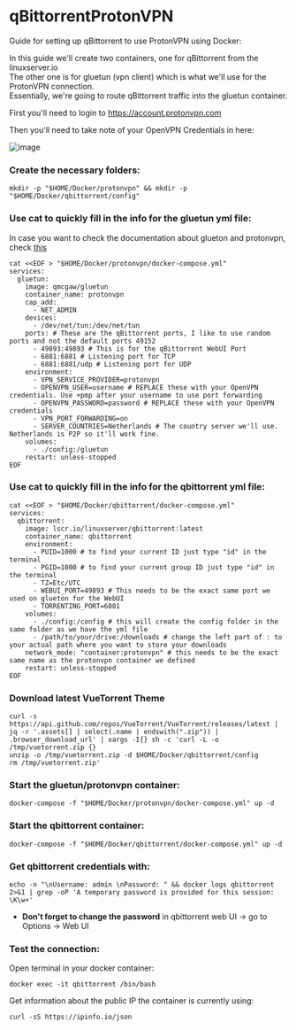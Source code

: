 # qBittorrentProtonVPN

Guide for setting up qBittorrent to use ProtonVPN using Docker:

In this guide we'll create two containers, one for qBittorrent from the linuxserver.io<br>
The other one is for gluetun (vpn client) which is what we'll use for the ProtonVPN connection.<br>
Essentially, we're going to route qBittorrent traffic into the gluetun container.

First you'll need to login to https://account.protonvpn.com

Then you'll need to take note of your OpenVPN Credentials in here:

![image](https://github.com/Chillsmeit/DockerqBitProtonVPN/assets/93094077/cbf3ed2b-3a23-4034-bfdc-636ded533255)

### Create the necessary folders:
```
mkdir -p "$HOME/Docker/protonvpn" && mkdir -p "$HOME/Docker/qbittorrent/config"
```
### Use cat to quickly fill in the info for the gluetun yml file:
In case you want to check the documentation about glueton and protonvpn, check [this](https://github.com/qdm12/gluetun-wiki/blob/main/setup/providers/protonvpn.md)
```
cat <<EOF > "$HOME/Docker/protonvpn/docker-compose.yml"
services:
  gluetun:
    image: qmcgaw/gluetun
    container_name: protonvpn
    cap_add:
      - NET_ADMIN
    devices:
      - /dev/net/tun:/dev/net/tun
    ports: # These are the qBittorrent ports, I like to use random ports and not the default ports 49152
      - 49893:49893 # This is for the qBittorrent WebUI Port
      - 6881:6881 # Listening port for TCP
      - 6881:6881/udp # Listening port for UDP
    environment:
      - VPN_SERVICE_PROVIDER=protonvpn
      - OPENVPN_USER=username # REPLACE these with your OpenVPN credentials. Use +pmp after your username to use port forwarding
      - OPENVPN_PASSWORD=password # REPLACE these with your OpenVPN credentials
      - VPN_PORT_FORWARDING=on
      - SERVER_COUNTRIES=Netherlands # The country server we'll use. Netherlands is P2P so it'll work fine.
    volumes:
      - ./config:/gluetun
    restart: unless-stopped
EOF
```
### Use cat to quickly fill in the info for the qbittorrent yml file:
```
cat <<EOF > "$HOME/Docker/qbittorrent/docker-compose.yml"
services:
  qbittorrent:
    image: lscr.io/linuxserver/qbittorrent:latest
    container_name: qbittorrent
    environment:
      - PUID=1000 # to find your current ID just type "id" in the terminal
      - PGID=1000 # to find your current group ID just type "id" in the terminal
      - TZ=Etc/UTC
      - WEBUI_PORT=49893 # This needs to be the exact same port we used on glueton for the WebUI
      - TORRENTING_PORT=6881
    volumes:
      - ./config:/config # this will create the config folder in the same folder as we have the yml file
      - /path/to/your/drive:/downloads # change the left part of : to your actual path where you want to store your downloads
    network_mode: "container:protonvpn" # this needs to be the exact same name as the protonvpn container we defined
    restart: unless-stopped
EOF
```
### Download latest VueTorrent Theme 
```
curl -s https://api.github.com/repos/VueTorrent/VueTorrent/releases/latest | jq -r '.assets[] | select(.name | endswith(".zip")) | .browser_download_url' | xargs -I{} sh -c 'curl -L -o /tmp/vuetorrent.zip {}
unzip -o /tmp/vuetorrent.zip -d $HOME/Docker/qbittorrent/config
rm /tmp/vuetorrent.zip'
```
### Start the gluetun/protonvpn container:
```
docker-compose -f "$HOME/Docker/protonvpn/docker-compose.yml" up -d
```
### Start the qbittorrent container:
```
docker-compose -f "$HOME/Docker/qbittorrent/docker-compose.yml" up -d
```
### Get qbittorrent credentials with:
```
echo -n "\nUsername: admin \nPassword: " && docker logs qbittorrent 2>&1 | grep -oP 'A temporary password is provided for this session: \K\w+'
```
- **Don't forget to change the password** in qbittorrent web UI -> go to Options -> Web UI
### Test the connection:
Open terminal in your docker container:
```
docker exec -it qbittorrent /bin/bash
```
Get information about the public IP the container is currently using:
```
curl -sS https://ipinfo.io/json
```
